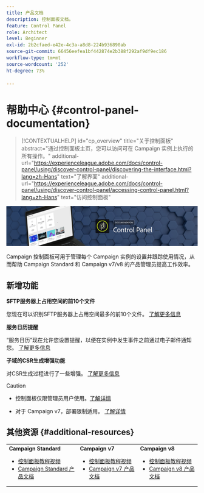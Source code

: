 ```yaml
---
title: 产品文档
description: 控制面板文档。
feature: Control Panel
role: Architect
level: Beginner
exl-id: 2b2cfaed-e42e-4c3a-a8d8-224b936890ab
source-git-commit: 66456eefea1bf442874e2b388f292af9df9ec186
workflow-type: tm+mt
source-wordcount: '252'
ht-degree: 73%

---
```


# 帮助中心 {#control-panel-documentation}

>[!CONTEXTUALHELP]
>id="cp_overview"
>title="关于控制面板"
>abstract="通过控制面板主页，您可以访问可在 Campaign 实例上执行的所有操作。"
>additional-url="https://experienceleague.adobe.com/docs/control-panel/using/discover-control-panel/discovering-the-interface.html?lang=zh-Hans" text="了解界面"
>additional-url="https://experienceleague.adobe.com/docs/control-panel/using/discover-control-panel/accessing-control-panel.html?lang=zh-Hans" text="访问控制面板"

![](assets/do-not-localize/banner.png)

Campaign 控制面板可用于管理每个 Campaign 实例的设置并跟踪使用情况，从而帮助 Campaign Standard 和 Campaign v7/v8 的产品管理员提高工作效率。

## 新增功能

**SFTP服务器上占用空间的前10个文件**

您现在可以识别SFTP服务器上占用空间最多的前10个文件。 [了解更多信息](sftp/using/sftp-storage-management.md)


**服务日历提醒**

“服务日历”现在允许您设置提醒，以便在实例中发生事件之前通过电子邮件通知您。 [了解更多信息](instances-settings/using/external-accounts.md)

**子域的CSR生成增强功能**

对CSR生成过程进行了一些增强。 [了解更多信息](subdomains-certificates/using/renewing-subdomain-certificate.md)


>[!CAUTION]
>
>* 控制面板仅限管理员用户使用。[了解详情](https://experienceleague.adobe.com/docs/control-panel/using/discover-control-panel/managing-permissions.html?lang=zh-Hans#discover-control-panel)
>
>* 对于 Campaign v7，部署限制适用。 [了解详情](faq.md#v7-restrictions)


## 其他资源 {#additional-resources}

<table>
    <tr>
        <td><b>Campaign Standard</b><br/>
        <ul>
            <li><a href="https://experienceleague.adobe.com/docs/campaign-standard-learn/control-panel/control-panel-overview.html?lang=zh-Hans">控制面板教程视频</a></li>
            <li><a href="https://experienceleague.adobe.com/docs/campaign-standard/using/campaign-standard-home.html?lang=zh-Hans">Campaign Standard 产品文档</a></li>
        </ul>
        </td>
        <td><b>Campaign v7</b><br/>
        <ul>
            <li><a href="https://experienceleague.adobe.com/docs/campaign-classic-learn/control-panel/control-panel-overview.html?lang=zh-Hans">控制面板教程视频</a></li>
            <li><a href="https://experienceleague.adobe.com/docs/campaign-classic/using/campaign-classic-home.html?lang=zh-Hans">Campaign v7 产品文档</a></li>
        </ul>
        </td>
        <td><b>Campaign v8</b><br/>
        <ul>
            <li><a href="https://experienceleague.adobe.com/docs/campaign-learn/control-panel/control-panel-overview.html?lang=zh-Hans">控制面板教程视频</a></li>
            <li><a href="https://experienceleague.adobe.com/docs/campaign/campaign-v8/campaign-home.html?lang=zh-Hans">Campaign v8 产品文档</a></li>
        </ul>
        </td>
    </tr>
</table>
